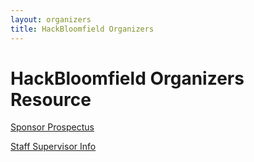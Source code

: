 ```yaml
---
layout: organizers
title: HackBloomfield Organizers
---
```

# HackBloomfield Organizers Resource

[Sponsor Prospectus](http://hackbloomfield.com/Sponsor%20Prospectus.pdf)

[Staff Supervisor Info](http://hackbloomfield.com/Staff%20Supervisor%20Info.pdf)
